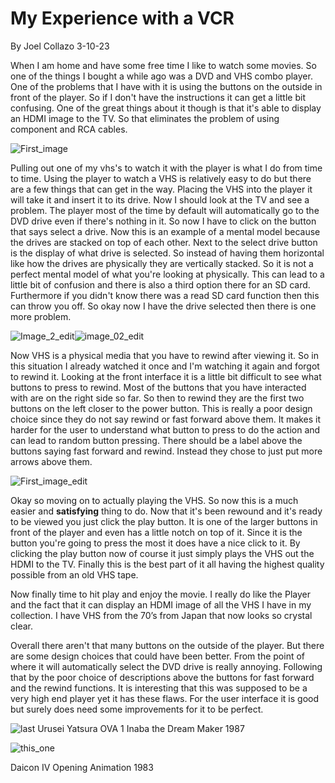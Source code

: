 # My Experience with a VCR

By Joel Collazo    3-10-23

When I am home and have some free time I like to watch some movies. So one of the things I bought a while ago was a DVD and VHS combo player. One of the problems that I have with it is using the buttons on the outside in front of the player. So if I don't have the instructions it can get a little bit confusing. One of the great things about it though is that it's able to display an HDMI image to the TV. So that eliminates the problem of using component and RCA cables.

![First_image](https://user-images.githubusercontent.com/123515727/224468223-79eeb0cd-574b-4e78-aaa8-751891f26132.jpg)

Pulling out one of my vhs's to watch it with the player is what I do from time to time. Using the player to watch a VHS is relatively easy to do but there are a few things that can get in the way. Placing the VHS into the player it will take it and insert it to its drive. Now I should look at the TV and see a problem. The player most of the time by default will automatically go to the DVD drive even if there's nothing in it. So now I have to click on the button that says select a drive. Now this is an example of a mental model because the drives are stacked on top of each other. Next to the select drive button is the display of what drive is selected. So instead of having them horizontal like how the drives are physically they are vertically stacked. So it is not a perfect mental model of what you're looking at physically. This can lead to a little bit of confusion and there is also a third option there for an SD card. Furthermore if you didn't know there was a read SD card function then this can throw you off. So okay now I have the drive selected then there is one more problem. 

![Image_2_edit](https://user-images.githubusercontent.com/123515727/224468360-ded72c47-8c41-42b7-b0b8-930c5efb595b.jpg)![image_02_edit](https://user-images.githubusercontent.com/123515727/224468366-96b543d4-5d08-4cc2-aa20-5e0d9f6fea89.jpg)


Now VHS is a physical media that you have to rewind after viewing it. So in this situation I already watched it once and I'm watching it again and forgot to rewind it. Looking at the front interface it is a little bit difficult to see what buttons to press to rewind. Most of the buttons that you have interacted with are on the right side so far. So then to rewind they are the first two buttons on the left closer to the power button. This is really a poor design choice since they do not say rewind or fast forward above them. It makes it harder for the user to understand what button to press to do the action and can lead to random button pressing. There should be a label above the buttons saying fast forward and rewind. Instead they chose to just put more arrows above them. 

![First_image_edit](https://user-images.githubusercontent.com/123515727/224468522-7c130f4f-ecfa-4905-8a96-06de36e69f2e.jpg)

Okay so moving on to actually playing the VHS. So now this is a much easier and **satisfying** thing to do. Now that it's been rewound and it's ready to be viewed you just click the play button. It is one of the larger buttons in front of the player and even has a little notch on top of it. Since it is the button you're going to press the most it does have a nice click to it. By clicking the play button now of course it just simply plays the VHS out the HDMI to the TV. Finally this is the best part of it all having the highest quality possible from an old VHS tape.

Now finally time to hit play and enjoy the movie. I really do like the Player and the fact that it can display an HDMI image of all the VHS I have in my collection. I have VHS from the 70’s from Japan that now looks so crystal clear.

Overall there aren't that many buttons on the outside of the player. But there are some design choices that could have been better. From the point of where it will automatically select the DVD drive is really annoying. Following that by the poor choice of descriptions above the buttons for fast forward and the rewind functions. It is interesting that this was supposed to be a very high end player yet it has these flaws. For the user interface it is good but surely does need some improvements for it to be perfect.


![last](https://user-images.githubusercontent.com/123515727/224468618-84487c0a-ecd0-49a4-8dcb-69a56e91b7be.jpg)
Urusei Yatsura OVA 1 Inaba the Dream Maker 1987


![this_one](https://user-images.githubusercontent.com/123515727/224468792-60efe264-8c5b-44aa-a3e9-4ec4720fdb4b.gif)

Daicon IV Opening Animation 1983

